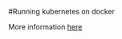 #Running kubernetes on docker

More information [here](https://github.com/GoogleCloudPlatform/kubernetes/blob/master/docs/getting-started-guides/docker.md)